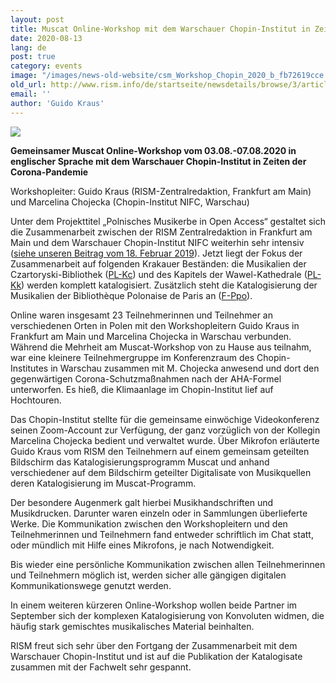 ```yaml
---
layout: post
title: Muscat Online-Workshop mit dem Warschauer Chopin-Institut in Zeiten der Corona-Pandemie
date: 2020-08-13
lang: de
post: true
category: events
image: "/images/news-old-website/csm_Workshop_Chopin_2020_b_fb72619cce.jpg"
old_url: http://www.rism.info/de/startseite/newsdetails/browse/3/article/64/online-muscat-workshop-with-the-chopin-institute-warsaw-in-the-age-of-the-corona-pandemic.html
email: ''
author: 'Guido Kraus'
---
```


 ![](/uploads/_processed_/csm_Workshop_Chopin_2020_a_140862fbde.jpg)

**Gemeinsamer Muscat Online-Workshop vom 03.08.-07.08.2020 in englischer Sprache mit dem Warschauer Chopin-Institut in Zeiten der Corona-Pandemie**  
  
Workshopleiter: Guido Kraus (RISM-Zentralredaktion, Frankfurt am Main) und Marcelina Chojecka (Chopin-Institut NIFC, Warschau)   
  
Unter dem Projekttitel „Polnisches Musikerbe in Open Access“ gestaltet sich die Zusammenarbeit zwischen der RISM Zentralredaktion in Frankfurt am Main und dem Warschauer Chopin-Institut NIFC weiterhin sehr intensiv ([siehe unseren Beitrag vom 18. Februar 2019](/library_collections/2019/02/18/close-cooperation-between-rism-and-the-chopin.html)). Jetzt liegt der Fokus der Zusammenarbeit auf folgenden Krakauer Beständen: die Musikalien der Czartoryski-Bibliothek ([PL-Kc](https://opac.rism.info/search?View=rism&siglum=PL-Kc&Language=de)) und des Kapitels der Wawel-Kathedrale ([PL-Kk](https://opac.rism.info/search?View=rism&siglum=PL-Kk&Language=de)) werden komplett katalogisiert. Zusätzlich steht die Katalogisierung der Musikalien der Bibliothèque Polonaise de Paris an ([F-Ppo](https://opac.rism.info/search?View=rism&siglum=F-Ppo&Language=de)).   
  
Online waren insgesamt 23 Teilnehmerinnen und Teilnehmer an verschiedenen Orten in Polen mit den Workshopleitern Guido Kraus in Frankfurt am Main und Marcelina Chojecka in Warschau verbunden. Während die Mehrheit am Muscat-Workshop von zu Hause aus teilnahm, war eine kleinere Teilnehmergruppe im Konferenzraum des Chopin-Institutes in Warschau zusammen mit M. Chojecka anwesend und dort den gegenwärtigen Corona-Schutzmaßnahmen nach der AHA-Formel unterworfen. Es hieß, die Klimaanlage im Chopin-Institut lief auf Hochtouren.   
  
Das Chopin-Institut stellte für die gemeinsame einwöchige Videokonferenz seinen Zoom-Account zur Verfügung, der ganz vorzüglich von der Kollegin Marcelina Chojecka bedient und verwaltet wurde. Über Mikrofon erläuterte Guido Kraus vom RISM den Teilnehmern auf einem gemeinsam geteilten Bildschirm das Katalogisierungsprogramm Muscat und anhand verschiedener auf dem Bildschirm geteilter Digitalisate von Musikquellen deren Katalogisierung im Muscat-Programm.&nbsp;   
  
Der besondere Augenmerk galt hierbei Musikhandschriften und Musikdrucken. Darunter waren einzeln oder in Sammlungen überlieferte Werke. Die Kommunikation zwischen den Workshopleitern und den Teilnehmerinnen und Teilnehmern fand entweder schriftlich im Chat statt, oder mündlich mit Hilfe eines Mikrofons, je nach Notwendigkeit.

Bis wieder eine persönliche Kommunikation zwischen allen Teilnehmerinnen und Teilnehmern möglich ist, werden sicher alle gängigen digitalen Kommunikationswege genutzt werden.  
  
In einem weiteren kürzeren Online-Workshop wollen beide Partner im September sich der komplexen Katalogisierung von Konvoluten widmen, die häufig stark gemischtes musikalisches Material beinhalten.  
  
RISM freut sich sehr über den Fortgang der Zusammenarbeit mit dem Warschauer Chopin-Institut und ist auf die Publikation der Katalogisate zusammen mit der Fachwelt sehr gespannt.   
  
<script type="text/javascript">var switchTo5x=true;</script><script type="text/javascript" src="http://w.sharethis.com/button/buttons.js"></script><script type="text/javascript">stLight.options({publisher: "9b601438-1ce1-49d8-bfd7-9cff5df54c17", doNotHash: false, doNotCopy: false, hashAddressBar: false});</script>